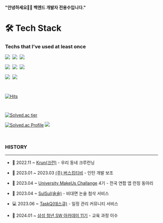 
#### "안녕하세요🙋‍♂️ 백엔드 개발자 전용수입니다."


<h1>🛠️ Tech Stack</h1>

<h3>Techs that I've used at least once</h3>


<p align="left">
  <img src="https://img.shields.io/badge/Spring-6DB33F?style=flat-square&logo=Spring&logoColor=white"/></a>&nbsp
  <img src="https://img.shields.io/badge/SpringBoot-6DB33F?style=flat-square&logo=SpringBoot&logoColor=white"/></a>&nbsp  
  <img src="https://img.shields.io/badge/JPA-6DB33F?style=flat-square&logo=Jpa&logoColor=white"/></a>&nbsp 
</p>

<p align="left">
  <img src="https://img.shields.io/badge/AWS-232F3E?style=flat-square&logo=Amazon AWS&logoColor=white"/></a>&nbsp 
  <img src="https://img.shields.io/badge/Github Actions-2088FF?style=flat-square&logo=Github Actions&logoColor=white"/></a>&nbsp 
  <img src="https://img.shields.io/badge/Docker-2496ED?style=flat-square&logo=Docker&logoColor=white"/></a>&nbsp
</p>

<p align="left"> 
  <img src="https://img.shields.io/badge/Mysql-E6B91E?style=flat-square&logo=MySql&logoColor=white"/></a>&nbsp 
  <img src="https://img.shields.io/badge/Postgresql-4169E1?style=flat-square&logo=Postgresql&logoColor=white"/></a>&nbsp 
</p>

<br>

[![Hits](https://hits.seeyoufarm.com/api/count/incr/badge.svg?url=https%3A%2F%2Fgithub.com%2Fsheisalice606&count_bg=%2379C83D&title_bg=%23555555&icon=&icon_color=%23E7E7E7&title=hits&edge_flat=false)](https://hits.seeyoufarm.com)           

<br>

[![Solved.ac tier](http://mazassumnida.wtf/api/mini/generate_badge?boj=soo6427)](https://solved.ac/soo6427/) 
  
[![Solved.ac Profile](http://mazassumnida.wtf/api/v2/generate_badge?boj=soo6427)](https://solved.ac/soo6427/) <img src="http://mazandi.herokuapp.com/api?handle=soo6427&theme=warm"/>

<br>

<!--
<br>

<a href="https://velog.io/@sheisalice606"><img src="https://img.shields.io/badge/Velog-11B48A?style=flat-square&logo=Vimeo&logoColor=white&link=https://velog.io/@sheisalice606"/></a>

 [![Velog's GitHub stats](https://velog-readme-stats.vercel.app/api?name=sheisalice606&tag=기술면접)](https://velog.io/@sheisalice606) 
 [![Velog's GitHub stats](https://velog-readme-stats.vercel.app/api?name=sheisalice606&tag=탐색)](https://velog.io/@sheisalice606)
 [![Velog's GitHub stats](https://velog-readme-stats.vercel.app/api?name=sheisalice606&tag=취준)](https://velog.io/@sheisalice606) 

<br> -->

### HISTORY

----

- 🏫 2022.11 ~  [Krun(크런)](https://github.com/RunningCrew-Project) - 우리 동네 크루런닝
  
- 🏢 2023.01 ~ 2023.03 [(주) 버스킹티비](https://www.buskingtv.com/) - 인턴 개발 보조

- 📝 2023.04 ~ [University MakeUs Challange](https://www.makeus.in/umc) 4기 - 전국 연합 앱 런칭 동아리

- 🔭 2023.04 ~ [SulSul(술술)](https://github.com/SULSUL-APP) - 비대면 논술 첨삭 서비스

- 💻 2023.06 ~ [TaskQ(태스큐)](https://github.com/TasQueue) - 일정 관리 커뮤니티 서비스

- 🏫 2024.01 ~ [삼성 청년 SW 아카데미 11기](https://www.ssafy.com/ksp/jsp/swp/swpMain.jsp) - 교육 과정 이수

